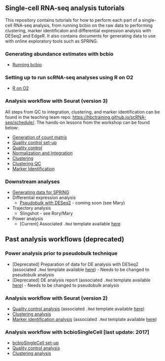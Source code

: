 ## Single-cell RNA-seq analysis tutorials

This repository contains tutorials for how to perform each part of a single-cell RNA-seq analysis, from running bcbio on the raw data to performing clustering, marker identificaton and differential expression analysis with DESeq2 and EdgeR. It also contains documents for generating data to use with online exploratory tools such as SPRING.

### Generating abundance estimates with bcbio

- [Running bcbio](https://github.com/hbc/tutorials/blob/master/scRNAseq/scRNAseq_analysis_tutorial/lessons/01_bcbio_run.md)

### Setting up to run scRNA-seq analyses using R on O2

- [R on O2](https://github.com/hbc/tutorials/blob/master/scRNAseq/scRNAseq_analysis_tutorial/lessons/R_set-up.md)

### Analysis workflow with Seurat (version 3)
All steps from QC to integration, clustering, and marker identification can be found in the teaching team repo: https://hbctraining.github.io/scRNA-seq/schedule/. The hands-on lessons from the workshop can be found below:

- [Generation of count matrix](https://hbctraining.github.io/scRNA-seq/lessons/02_SC_generation_of_count_matrix.html)
- [Quality control set-up](https://hbctraining.github.io/scRNA-seq/lessons/03_SC_quality_control-setup.html)
- [Quality control](https://hbctraining.github.io/scRNA-seq/lessons/04_SC_quality_control.html)
- [Normalization and Integration](https://hbctraining.github.io/scRNA-seq/lessons/06_SC_SCT_and_integration.html)
- [Clustering](https://hbctraining.github.io/scRNA-seq/lessons/07_SC_clustering_cells_SCT.html)
- [Clustering QC](https://hbctraining.github.io/scRNA-seq/lessons/08_SC_clustering_quality_control.html)
- [Marker Identification](https://hbctraining.github.io/scRNA-seq/lessons/09_merged_SC_marker_identification.html)

### Downstream analyses
- [Generating data for SPRING](https://github.com/hbc/tutorials/blob/master/scRNAseq/scRNAseq_analysis_tutorial/lessons/SPRING.md)
- Differential expression analysis
  - [Pseudobulk with DESeq2]() - coming soon (see Mary)
- Trajectory analysis
  - Slingshot - see Rory/Mary
- Power analysis 
  - [Current] Associated `.Rmd` template available [here](https://github.com/hbc/tutorials/blob/master/scRNAseq/templates/)

## Past analysis workflows (deprecated)

### Power analysis prior to pseudobulk technique

- [Deprecated] Preparation of data for DE analysis with DESeq2 (associated `.Rmd` template available [here](https://github.com/hbc/tutorials/blob/master/scRNAseq/templates/sc_prep_for_DESeq2_analysis.Rmd)) - Needs to be changed to pseudobulk analysis
- [Deprecated] DE analysis report (associated `.Rmd` template available [here](https://github.com/hbc/tutorials/blob/master/scRNAseq/templates/sc_DESeq2_analysis_report_template.Rmd)) - Needs to be changed to pseudobulk analysis
  
### Analysis workflow with Seurat (version 2)

- [Quality control analysis](https://hbctraining.github.io/In-depth-NGS-Data-Analysis-Course/sessionIV/lessons/SC_quality_control_analysis.html) (associated `.Rmd` template available [here](https://github.com/hbc/tutorials/blob/master/scRNAseq/templates/sc_QC_template.Rmd))
- [Clustering analysis](https://hbctraining.github.io/scRNA-seq/lessons/05_SC_clustering_cells.html)
- [Marker identification analysis](https://hbctraining.github.io/In-depth-NGS-Data-Analysis-Course/sessionIV/lessons/SC_marker_identification.html) (associated `.Rmd` template available [here](https://github.com/hbc/tutorials/blob/master/scRNAseq/templates/sc_marker_identification_template.Rmd))

### Analysis workflow with bcbioSingleCell [last update: 2017]

- [bcbioSingleCell set-up](https://github.com/hbc/tutorials/blob/master/scRNAseq/scRNAseq_analysis_tutorial/lessons/bcbioSingleCell_setup.md)
- [Quality control analysis](https://github.com/hbc/tutorials/blob/master/scRNAseq/scRNAseq_analysis_tutorial/lessons/02_QC_report.md)
- [Clustering analysis](https://github.com/hbc/tutorials/blob/master/scRNAseq/scRNAseq_analysis_tutorial/lessons/clustering_report_bcbioSingleCell.md)

